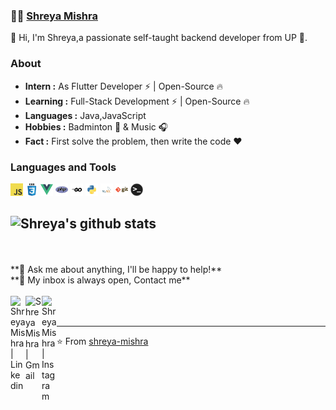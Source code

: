 ###  :man_technologist:  [Shreya Mishra](https://shreya-mishra.github.io)

👋 Hi, I'm Shreya,a passionate self-taught backend developer from UP 🚀. 


### About

-  **Intern :** As Flutter Developer  :zap: | Open-Source :fire:    
-  **Learning :** Full-Stack Development :zap: | Open-Source :fire:    
-  **Languages :** Java,JavaScript
-  **Hobbies :** Badminton :badminton: & Music :headphones:
-  **Fact :** First solve the problem, then write the code :heart:


### Languages and Tools

<code><img height="20" src="https://raw.githubusercontent.com/github/explore/80688e429a7d4ef2fca1e82350fe8e3517d3494d/topics/javascript/javascript.png"></code>
<code><img height="20" src="https://raw.githubusercontent.com/github/explore/80688e429a7d4ef2fca1e82350fe8e3517d3494d/topics/css/css.png"></code>
<code><img height="20" src="https://raw.githubusercontent.com/github/explore/80688e429a7d4ef2fca1e82350fe8e3517d3494d/topics/vue/vue.png"></code>
<code><img height="20" src="https://raw.githubusercontent.com/github/explore/80688e429a7d4ef2fca1e82350fe8e3517d3494d/topics/php/php.png"></code>
<code><img height="20" src="https://raw.githubusercontent.com/github/explore/80688e429a7d4ef2fca1e82350fe8e3517d3494d/topics/go/go.png"></code>
<code><img height="20" src="https://raw.githubusercontent.com/github/explore/80688e429a7d4ef2fca1e82350fe8e3517d3494d/topics/python/python.png"></code>
<code><img height="20" src="https://raw.githubusercontent.com/github/explore/80688e429a7d4ef2fca1e82350fe8e3517d3494d/topics/mysql/mysql.png"></code>
<code><img height="20" src="https://raw.githubusercontent.com/github/explore/80688e429a7d4ef2fca1e82350fe8e3517d3494d/topics/git/git.png"></code>
<code><img height="20" src="https://raw.githubusercontent.com/github/explore/80688e429a7d4ef2fca1e82350fe8e3517d3494d/topics/terminal/terminal.png"></code>



![Shreya's github stats](https://github-readme-stats.vercel.app/api?username=shreya-mishra&show_icons=true)
---------------------------------------------------------------------------------------------------------------------------------------------------------------------------------


<br>
<br>
**💬 Ask me about anything, I'll be happy to help!** <br>
**💬 My inbox is always open, Contact me**
<br>
<br> 
  <a href="https://www.linkedin.com/in/shreya-mishra-2270901a5/">
   <img align="left" alt="Shreya Mishra | Linkedin" width="24px" src="https://https://github.com/shreya-mishra/shreya-mishra/blob/master/Linkedin.svg" />
  </a>
  <a href="mailto:shreyamishra040398@gmail.com">
    <img align="left" alt="Shreya Mishra | Gmail" width="26px" src="https://https://github.com/shreya-mishra/shreya-mishra/blob/master/Gmail.svg" />
  </a>
  <a href="https://www.instagram.com/shreya_mishra_936/">
    <img align="left" alt="Shreya Mishra | Instagram" width="24px" src="https://https://github.com/shreya-mishra/shreya-mishra/blob/master/Instagram.svg" />
  </a>
<br>
<br>

---
⭐️ From [shreya-mishra](https://github.com/shreya-mishra)
